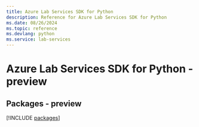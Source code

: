 ```yaml
---
title: Azure Lab Services SDK for Python
description: Reference for Azure Lab Services SDK for Python
ms.date: 08/26/2024
ms.topic: reference
ms.devlang: python
ms.service: lab-services
---
```

# Azure Lab Services SDK for Python - preview
## Packages - preview
[!INCLUDE [packages](lab-services-index.md)]